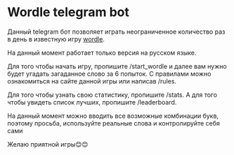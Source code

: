 # Wordle telegram bot

Данный telegram бот позволяет играть неограниченное количество раз в день в известную игру [wordle](https://www.nytimes.com/games/wordle/index.html).

На данный момент работает только версия на русском языке.

Для того чтобы начать игру, пропишите /start_wordle и далее вам нужно будет угадать загаданное слово за 6 попыток. С правилами можно ознакомиться на сайте данной игры или написав /rules.

Для того чтобы узнать свою статистику, пропишите /stats. А для того чтобы увидеть список лучших, пропишите /leaderboard.

На данный момент можно вводить все возможные комбинации букв, поэтому просьба, используйте реальные слова и контролируйте себя сами

Желаю приятной игры😊😊

